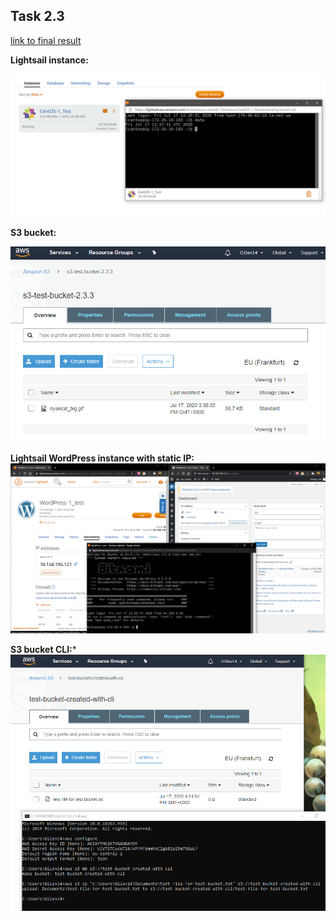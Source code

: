 ## Task 2.3

[link to final result](https://s3.eu-central-1.amazonaws.com/s3-test-bucket-2.3.3/index.html)

**Lightsail instance:**

![lightsail](./screens/2.3_1.png)

**S3 bucket:**

![s3](./screens/2.3_2.png)

**Lightsail WordPress instance with static IP:**
![wp](./screens/2.3_3.png)

**S3 bucket CLI:***
![s3cli](./screens/2.3_4.png)